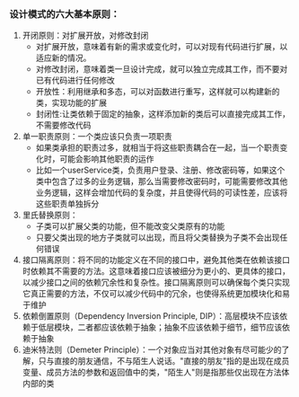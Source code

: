 ### 设计模式的六大基本原则：
1. 开闭原则：对扩展开放，对修改封闭
     * 对扩展开放，意味着有新的需求或变化时，可以对现有代码进行扩展，以适应新的情况。
     * 对修改封闭，意味着类一旦设计完成，就可以独立完成其工作，而不要对已有代码进行任何修改
     * 开放性：利用继承和多态，可以对函数进行重写，这样就可以构建新的类，实现功能的扩展
     * 封闭性:让类依赖于固定的抽象，这样添加新的类后可以直接完成其工作，不需要修改代码
2. 单一职责原则：一个类应该只负责一项职责
     * 如果类承担的职责过多，就相当于将这些职责耦合在一起，当一个职责变化时，可能会影响其他职责的运作
     * 比如一个userService类，负责用户登录、注册、修改密码等，如果这个类中包含了过多的业务逻辑，那么当需要修改密码时，可能需要修改其他业务逻辑，这样会增加代码的复杂度，并且使得代码的可读性差，应该将这些职责单独拆分
3. 里氏替换原则：
    * 子类可以扩展父类的功能，但不能改变父类原有的功能
    * 只要父类出现的地方子类就可以出现，而且将父类替换为子类不会出现任何错误
4. 接口隔离原则：将不同的功能定义在不同的接口中，避免其他类在依赖该接口时依赖其不需要的方法。这意味着接口应该被细分为更小的、更具体的接口，以减少接口之间的依赖冗余性和复杂性。接口隔离原则可以确保每个类只实现它真正需要的方法，不仅可以减少代码中的冗余，也使得系统更加模块化和易于维护
5. 依赖倒置原则（Dependency Inversion Principle, DIP）：高层模块不应该依赖于低层模块，二者都应该依赖于抽象；抽象不应该依赖于细节，细节应该依赖于抽象
6. 迪米特法则（Demeter Principle）：一个对象应当对其他对象有尽可能少的了解，只与直接的朋友通信，不与陌生人说话。"直接的朋友"指的是出现在成员变量、成员方法的参数和返回值中的类，"陌生人"则是指那些仅出现在方法体内部的类

 